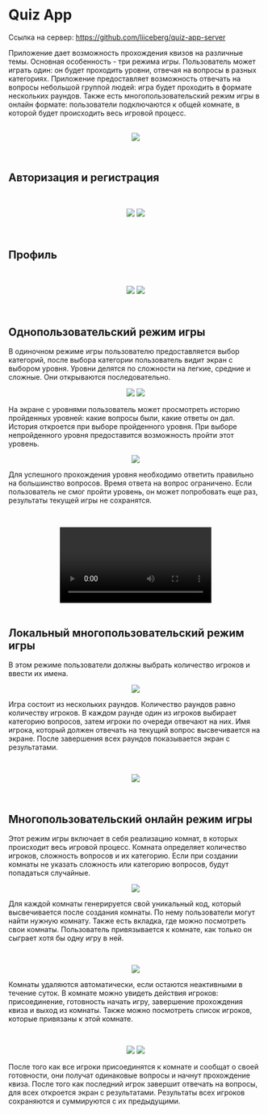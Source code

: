 # Quiz App  
Ссылка на сервер:  https://github.com/liiceberg/quiz-app-server   

Приложение дает возможность прохождения квизов на различные темы. Основная  особенность - три режима игры. Пользователь может играть один: он будет проходить уровни, отвечая на вопросы в разных категориях. Приложение предоставляет возможность отвечать на вопросы небольшой группой людей: игра будет проходить в формате нескольких раундов. Также есть многопользовательский режим игры в онлайн формате: пользователи подключаются к общей комнате, в которой будет происходить весь игровой процесс.  
&nbsp;
<p align="center"><img src="https://github.com/user-attachments/assets/4cdbf8c4-4f43-4995-8ed1-5227c2098781"/></p>  
&nbsp;

## Авторизация и регистрация  
&nbsp;
<p align="center">
  <img src="https://github.com/user-attachments/assets/84e906dc-051f-4e87-a17d-d2e997a0eef1"/>
  <img src="https://github.com/user-attachments/assets/eb820a7d-4f9d-4853-b2ee-f01744f84649"/>
</p>
&nbsp;

 ## Профиль
&nbsp;
<p align="center">
  <img src="https://github.com/user-attachments/assets/dfd478f8-cd5d-4c78-b65c-8f8a6adac370"/>
  <img src="https://github.com/user-attachments/assets/bb0ac49a-0591-43e2-a628-50b636866f77"/>
</p>
&nbsp;

## Однопользовательский режим игры
В одиночном режиме игры пользователю предоставляется выбор категорий, после выбора категории пользователь видит экран с выбором уровня. Уровни делятся по сложности на легкие, средние и сложные. Они открываются последовательно.
&nbsp;
<p align="center">
  <img src="https://github.com/user-attachments/assets/cb5d0655-bef5-4ff9-9cdc-a1545145a740"/>
  <img src="https://github.com/user-attachments/assets/971257ad-b710-45e9-821f-78dc80b42109"/>
</p>
На экране с уровнями пользователь может просмотреть историю пройденных уровней: какие вопросы были, какие ответы он дал. История откроется при выборе пройденного уровня. При выборе непройденного уровня предоставится возможность пройти этот уровень.
&nbsp;
<p align="center">
  <img src="https://github.com/user-attachments/assets/216c7069-7e8c-4493-8458-7f5de81a8310"/>
</p>
Для успешного прохождения уровня необходимо ответить правильно на большинство вопросов. Время ответа на вопрос ограничено. Если пользователь не смог пройти уровень, он может попробовать еще раз, результаты  текущей игры не сохранятся.

&nbsp;
<div align="center">
  <video src="https://github.com/user-attachments/assets/9c0fa29e-1e0a-4a02-a315-1f7a4db0ddae"/>
</div>
&nbsp;
    
## Локальный многопользовательский режим игры
В этом режиме пользователи должны выбрать количество игроков и ввести их имена.
&nbsp;
<p align="center">
  <img src="https://github.com/user-attachments/assets/1a045012-cca0-4847-bedf-f83ff9fc58de"/>
</p>
Игра состоит из нескольких раундов. Количество раундов равно количеству игроков. В каждом раунде один из игроков выбирает категорию вопросов, затем игроки по очереди отвечают  на них. Имя игрока, который должен отвечать на текущий вопрос высвечивается на экране. После завершения всех раундов показывается экран с результатами.

&nbsp;
<p align="center">
  <img src="https://github.com/user-attachments/assets/0602c21c-4b38-41f0-9f69-4b8d8299e7d7"/>
</p>
&nbsp;

## Многопользовательский онлайн режим игры
Этот режим игры включает в себя реализацию комнат, в которых происходит весь игровой процесс. Комната определяет количество игроков, сложность вопросов и их категорию. Если при создании комнаты не указать сложность или категорию вопросов, будут попадаться случайные.
<p align="center">
  <img src="https://github.com/user-attachments/assets/3680ccfa-3119-4e9c-b46a-1310f27db47d"/>
</p>
Для каждой комнаты генерируется свой уникальный код, который высвечивается после создания комнаты. По нему пользователи могут найти нужную комнату. Также есть вкладка, где можно посмотреть свои комнаты. Пользователь привязывается к комнате, как только он сыграет хотя бы одну игру в ней.

&nbsp;
<p align="center">
  <img src="https://github.com/user-attachments/assets/24642e0a-bce6-4024-b5b5-4cc978803ca2"/>
</p>
Комнаты удаляются автоматически, если остаются неактивными в течение суток.
В комнате можно увидеть действия игроков: присоединение, готовность начать игру, завершение прохождения квиза и выход из комнаты. Также можно посмотреть список игроков, которые привязаны к этой комнате. 

&nbsp;
<p align="center">
  <img src="https://github.com/user-attachments/assets/0f13f4be-7971-407f-9ace-607a373707ae"/>
  <img src="https://github.com/user-attachments/assets/96abce55-75ea-4c0d-b699-dccd2074c3a8"/>
</p>
После того как все игроки присоединятся к комнате и сообщат о своей готовности, они получат одинаковые вопросы и начнут прохождение квиза. После того как последний игрок завершит отвечать на вопросы, для всех откроется экран с результатами. Результаты всех игроков сохраняются и суммируются с их предыдущими.

